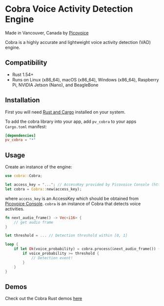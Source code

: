 # Cobra Voice Activity Detection Engine

Made in Vancouver, Canada by [Picovoice](https://picovoice.ai)

Cobra is a highly accurate and lightweight voice activity detection (VAD) engine.

## Compatibility

- Rust 1.54+
- Runs on Linux (x86_64), macOS (x86_64), Windows (x86_64), Raspberry Pi, NVIDIA Jetson (Nano), and BeagleBone

## Installation
First you will need [Rust and Cargo](https://rustup.rs/) installed on your system.

To add the cobra library into your app, add `pv_cobra` to your apps `Cargo.toml` manifest:
```toml
[dependencies]
pv_cobra = "*"
```

## Usage

Create an instance of the engine:

```rust
use cobra::Cobra;

let access_key = "..."; // AccessKey provided by Picovoice Console (https://picovoice.ai/console/)
let cobra = Cobra::new(access_key);
```
where `access_key` is an AccessKey which should be obtained from [Picovoice Console](https://picovoice.ai/console/). `cobra` is an instance of Cobra that detects voice activities.

```rust
fn next_audio_frame() -> Vec<i16> {
    // get audio frame
}

let threshold = ... // Detection threshold within [0, 1]

loop {
    if let Ok(voice_probability) = cobra.process(&next_audio_frame()) {
        if voice_probability >= threshold {
            // Detection event!
        }
    }
}
```

## Demos

Check out the Cobra Rust demos [here](/demo/rust)
